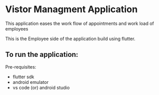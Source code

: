 
# Vistor Managment Application

This application eases the work flow of appointments and work load of employees

This is the Employee side of the application build using flutter.

## To run the application:

Pre-requisites:
* flutter sdk
* android emulator
* vs code (or) android studio


